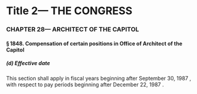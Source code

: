 
# Title 2— THE CONGRESS
### CHAPTER 28— ARCHITECT OF THE CAPITOL
#### § 1848. Compensation of certain positions in Office of Architect of the Capitol
##### (d) Effective date

This section shall apply in fiscal years beginning after September 30, 1987 , with respect to pay periods beginning after December 22, 1987 .
